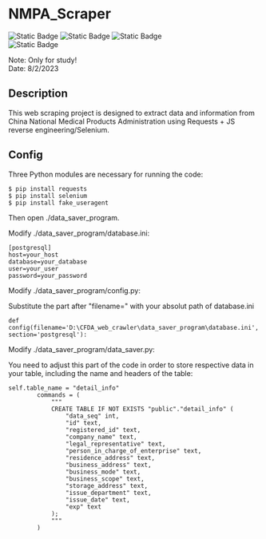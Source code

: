 # NMPA_Scraper
![Static Badge](https://img.shields.io/badge/python-3.7%2B-blue)
![Static Badge](https://img.shields.io/badge/selenium-v4.0+-blue)
![Static Badge](https://img.shields.io/badge/requests-yes!-blue)  
![Static Badge](https://img.shields.io/badge/database-postgreSQL-green)


Note: Only for study!  
Date: 8/2/2023

## Description
  
This web scraping project is designed to extract data and information from China National Medical Products Administration using Requests + JS reverse engineering/Selenium. 

## Config
Three Python modules are necessary for running the code:
```
$ pip install requests
$ pip install selenium
$ pip install fake_useragent
```
Then open ./data_saver_program.

Modify ./data_saver_program/database.ini:
```
[postgresql]
host=your_host
database=your_database
user=your_user
password=your_password
```

Modify ./data_saver_program/config.py:

Substitute the part after "filename=" with your absolut path of database.ini
```
def config(filename='D:\CFDA_web_crawler\data_saver_program\database.ini', section='postgresql'):

```

Modify ./data_saver_program/data_saver.py:

You need to adjust this part of the code in order to store respective data in your table, including the name and headers of the table:
```
self.table_name = "detail_info"
        commands = (
            """
            CREATE TABLE IF NOT EXISTS "public"."detail_info" (
                "data_seq" int,
                "id" text,
	            "registered_id" text,
                "company_name" text,
	            "legal_representative" text,
                "person_in_charge_of_enterprise" text,
                "residence_address" text,
                "business_address" text,
                "business_mode" text,
                "business_scope" text, 
                "storage_address" text,
                "issue_department" text,
                "issue_date" text,
                "exp" text
            );
            """
        )
```
